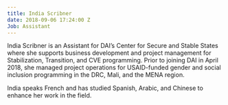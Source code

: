 ```yaml
---
title: India Scribner
date: 2018-09-06 17:24:00 Z
Job: Assistant
---
```


India Scribner is an Assistant for DAI’s Center for Secure and Stable States where she supports business development and project management for Stabilization, Transition, and CVE programming. Prior to joining DAI in April 2018, she managed project operations for USAID-funded gender and social inclusion programming in the DRC, Mali, and the MENA region. 

<!--more-->

India speaks French and has studied Spanish, Arabic, and Chinese to enhance her work in the field.


